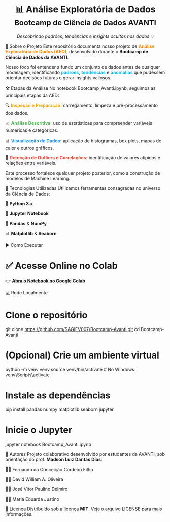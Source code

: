 <h1 align="center">📊 Análise Exploratória de Dados <small><br>Bootcamp de Ciência de Dados AVANTI</small></h1> <p align="center"> <em>Descobrindo padrões, tendências e insights ocultos nos dados 💡</em> </p>
🧠 Sobre o Projeto
Este repositório documenta nosso projeto de <strong><span style="color:#ff8800">Análise Exploratória de Dados (AED)</span></strong>, desenvolvido durante o <strong>Bootcamp de Ciência de Dados da AVANTI</strong>.

Nosso foco foi entender a fundo um conjunto de dados antes de qualquer modelagem, identificando <span style="color:#00bfff"><strong>padrões</strong></span>, <span style="color:#00bfff"><strong>tendências</strong></span> e <span style="color:#00bfff"><strong>anomalias</strong></span> que pudessem orientar decisões futuras e gerar insights valiosos.

🛠️ Etapas da Análise
No notebook Bootcamp_Avanti.ipynb, seguimos as principais etapas da AED:

🔍 <strong><span style="color:#ffa500">Inspeção e Preparação:</span></strong> carregamento, limpeza e pré-processamento dos dados.

📈 <strong><span style="color:#4caf50">Análise Descritiva:</span></strong> uso de estatísticas para compreender variáveis numéricas e categóricas.

📊 <strong><span style="color:#2196f3">Visualização de Dados:</span></strong> aplicação de histogramas, box plots, mapas de calor e outros gráficos.

🚨 <strong><span style="color:#f44336">Detecção de Outliers e Correlações:</span></strong> identificação de valores atípicos e relações entre variáveis.

Este processo fortalece qualquer projeto posterior, como a construção de modelos de Machine Learning.

🧰 Tecnologias Utilizadas
Utilizamos ferramentas consagradas no universo da Ciência de Dados:

🐍 <strong>Python 3.x</strong>

📒 <strong>Jupyter Notebook</strong>

🧮 <strong>Pandas</strong> & <strong>NumPy</strong>

📊 <strong>Matplotlib</strong> & <strong>Seaborn</strong>

▶️ Como Executar


# ✅ Acesse Online no Colab
👉 <a href="https://colab.research.google.com/drive/12l4xJ4qjSdDmx2UmUJ9unQDMjGMz0YnP"><strong>Abra o Notebook no Google Colab</strong></a>

💻 Rode Localmente
# Clone o repositório
git clone https://github.com/SAGIEV007/Bootcamp-Avanti.git
cd Bootcamp-Avanti

# (Opcional) Crie um ambiente virtual
python -m venv venv
source venv/bin/activate  # No Windows: venv\Scripts\activate

# Instale as dependências
pip install pandas numpy matplotlib seaborn jupyter

# Inicie o Jupyter
jupyter notebook Bootcamp_Avanti.ipynb


👥 Autores
Projeto colaborativo desenvolvido por estudantes da AVANTI, sob orientação do prof. <strong>Madson Luiz Dantas Dias</strong>:

👨‍💻 Fernando da Conceição Cordeiro Filho

👨‍💻 David William A. Oliveira

👨‍💻 José Vitor Paulino Delmiro

👩‍💻 Maria Eduarda Justino

📄 Licença
Distribuído sob a licença <strong>MIT</strong>. Veja o arquivo LICENSE para mais informações.
